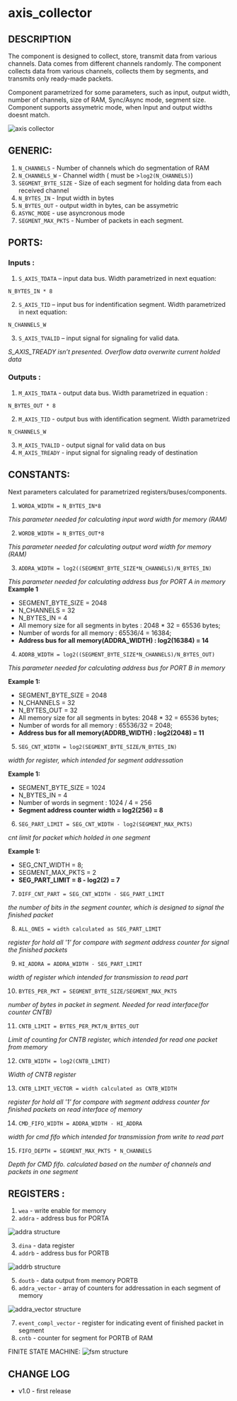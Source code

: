 # axis_collector

## DESCRIPTION
The component is designed to collect, store, transmit data from various channels. Data comes from different channels randomly. The component collects data from various channels, collects them by segments, and transmits only ready-made packets.

Component parametrized for some parameters, such as input, output width, number of channels, size of RAM, Sync/Async mode, segment size. 
Component supports assymetric mode, when Input and output widths doesnt match.

![axis collector][logo]

[logo]: https://github.com/MasterPlayer/xilinx-vhdl/blob/master/axis_infrastructure/axis_collector/axis_collector.png "Logo Title Text 2"


## GENERIC:
1) `N_CHANNELS` - Number of channels which do segmentation of RAM 
2) `N_CHANNELS_W` - Channel width ( must be >`log2(N_CHANNELS)`)
3) `SEGMENT_BYTE_SIZE` - Size of each segment for holding data from each received channel
4) `N_BYTES_IN` - Input width in bytes
5) `N_BYTES_OUT` - output width in bytes, can be assymetric
6) `ASYNC_MODE` - use asyncronous mode
7) `SEGMENT_MAX_PKTS` - Number of packets in each segment. 

## PORTS:
### Inputs :
1) `S_AXIS_TDATA` – input data bus. Width parametrized in next equation:

`N_BYTES_IN * 8`

2) `S_AXIS_TID` – input bus for indentification segment. Width parametrized in next equation: 

`N_CHANNELS_W`

3) `S_AXIS_TVALID` – input signal for signaling for valid data.

_S_AXIS_TREADY isn’t presented. Overflow data overwrite current holded data_


### Outputs :
1) `M_AXIS_TDATA` - output data bus. Width parametrized in equation : 

`N_BYTES_OUT * 8`

2) `M_AXIS_TID` - output bus with identification segment. Width parametrized

`N_CHANNELS_W`

3) `M_AXIS_TVALID` - output signal for valid data on bus
4) `M_AXIS_TREADY` - input signal for signaling ready of destination


## CONSTANTS: 

Next parameters calculated for parametrized registers/buses/components. 

1) `WORDA_WIDTH = N_BYTES_IN*8`

_This parameter needed for calculating input word width for memory (RAM)_

2) `WORDB_WIDTH = N_BYTES_OUT*8`

_This parameter needed for calculating output word width for memory (RAM)_

3) `ADDRA_WIDTH = log2((SEGMENT_BYTE_SIZE*N_CHANNELS)/N_BYTES_IN)`

_This parameter needed for calculating address bus for PORT A in memory_
**Example 1**
* SEGMENT_BYTE_SIZE = 2048
* N_CHANNELS = 32
* N_BYTES_IN = 4
* All memory size for all segments in bytes : 2048 * 32 = 65536 bytes;
* Number of words for all memory : 65536/4 = 16384;
* **Address bus for all memory(ADDRA_WIDTH) : log2(16384) = 14**
4) `ADDRB_WIDTH = log2((SEGMENT_BYTE_SIZE*N_CHANNELS)/N_BYTES_OUT)`

_This parameter needed for calculating address bus for PORT B in memory_

**Example 1:**
* SEGMENT_BYTE_SIZE = 2048
* N_CHANNELS = 32
* N_BYTES_OUT = 32
* All memory size for all segments in bytes: 2048 * 32 = 65536 bytes;
* Number of words for all memory : 65536/32 = 2048;
* **Address bus for all memory(ADDRB_WIDTH) : log2(2048) = 11**
5) `SEG_CNT_WIDTH = log2(SEGMENT_BYTE_SIZE/N_BYTES_IN)`

_width for register, which intended for segment addressation_

**Example 1:**
* SEGMENT_BYTE_SIZE = 1024
* N_BYTES_IN = 4
* Number of words in segment : 1024 / 4 = 256
* **Segment address counter width = log2(256) = 8**

6) `SEG_PART_LIMIT = SEG_CNT_WIDTH - log2(SEGMENT_MAX_PKTS)`

_cnt limit for packet which holded in one segment_

**Example 1:**
* SEG_CNT_WIDTH = 8;
* SEGMENT_MAX_PKTS = 2
* **SEG_PART_LIMIT = 8 - log2(2) = 7**

7) `DIFF_CNT_PART = SEG_CNT_WIDTH - SEG_PART_LIMIT`

_the number of bits in the segment counter, which is designed to signal the finished packet_

8) `ALL_ONES = width calculated as SEG_PART_LIMIT`

_register for hold all '1' for compare with segment address counter for signal the finished packets_

9) `HI_ADDRA = ADDRA_WIDTH - SEG_PART_LIMIT`

_width of register which intended for transmission to read part_

10) `BYTES_PER_PKT = SEGMENT_BYTE_SIZE/SEGMENT_MAX_PKTS`

_number of bytes in packet in segment. Needed for read interface(for counter CNTB)_

11) `CNTB_LIMIT = BYTES_PER_PKT/N_BYTES_OUT`

_Limit of counting for CNTB register, which intended for read one packet from memory_

12) `CNTB_WIDTH = log2(CNTB_LIMIT)`

_Width of CNTB register_

13) `CNTB_LIMIT_VECTOR = width calculated as CNTB_WIDTH`

_register for hold all '1' for compare with segment address counter for finished packets on read interface of memory_

14) `CMD_FIFO_WIDTH = ADDRA_WIDTH - HI_ADDRA`

_width for cmd fifo which intended for transmission from write to read part_

15) `FIFO_DEPTH = SEGMENT_MAX_PKTS * N_CHANNELS`

_Depth for CMD fifo. calculated based on the number of channels and packets in one segment_


## REGISTERS : 
1) `wea` - write enable for memory 
2) `addra` - address bus for PORTA

![addra structure][logo1]

3) `dina` - data register 
4) `addrb` - address bus for PORTB

![addrb structure][logo2]

5) `doutb` - data output from memory PORTB
6) `addra_vector` - array of counters for addressation in each segment of memory

![addra_vector structure][logo3]

7) `event_compl_vector` - register for indicating event of finished packet in segment
8) `cntb` - counter for segment for PORTB of RAM

FINITE STATE MACHINE: 
![fsm structure][logo4]



## CHANGE LOG 
* v1.0 - first release



[logo1]: https://github.com/MasterPlayer/xilinx-vhdl/blob/master/axis_infrastructure/axis_collector/addra_reg.png "Logo Title Text 2"

[logo2]: https://github.com/MasterPlayer/xilinx-vhdl/blob/master/axis_infrastructure/axis_collector/addrb_reg.png "Logo Title Text 2"

[logo3]: https://github.com/MasterPlayer/xilinx-vhdl/blob/master/axis_infrastructure/axis_collector/addra_vector_organization.png "Logo Title Text 2"

[logo4]: https://github.com/MasterPlayer/xilinx-vhdl/blob/master/axis_infrastructure/axis_collector/fsm.png "Logo Title Text 2"
